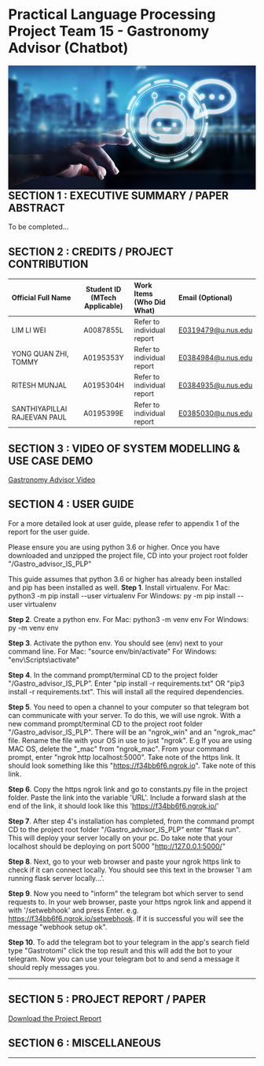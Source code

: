 ﻿# Practical Language Processing Project Team 15 - Gastronomy Advisor (Chatbot)
<img src="Images/chatbot.png"
     style="float: left; margin-right: 0px;" />

<br>

## SECTION 1 : EXECUTIVE SUMMARY / PAPER ABSTRACT

To be completed...

## SECTION 2 : CREDITS / PROJECT CONTRIBUTION

| Official Full Name  | Student ID (MTech Applicable)  | Work Items (Who Did What) | Email (Optional) |
| :------------ |:---------------:| :-----| :-----|
| LIM LI WEI | A0087855L | Refer to individual report | E0319479@u.nus.edu |
| YONG QUAN ZHI, TOMMY | A0195353Y | Refer to individual report | E0384984@u.nus.edu |
| RITESH MUNJAL | A0195304H | Refer to individual report | E0384935@u.nus.edu |
| SANTHIYAPILLAI RAJEEVAN PAUL | A0195399E | Refer to individual report | E0385030@u.nus.edu |

## SECTION 3 : VIDEO OF SYSTEM MODELLING & USE CASE DEMO

[Gastronomy Advisor Video](https://www.youtube.com/)

## SECTION 4 : USER GUIDE
For a more detailed look at user guide, please refer to appendix 1 of the report for the user guide. 

Please ensure you are using python 3.6 or higher.
Once you have downloaded and unzipped the project file, CD into your project root folder "<your-file-path>/Gastro_advisor_IS_PLP"

This guide assumes that python 3.6 or higher has already been installed and pip has been installed as well.
**Step 1**. Install virtualenv.
For Mac: python3 -m pip install --user virtualenv
For Windows: py -m pip install --user virtualenv

**Step 2**. Create a python env.
For Mac: python3 -m venv env
For Windows: py -m venv env

**Step 3**. Activate the python env. You should see (env) next to your command line.
For Mac: "source env/bin/activate"
For Windows: "env\Scripts\activate"

**Step 4**. In the command prompt/terminal CD to the project folder "<your-file-path>/Gastro_advisor_IS_PLP”. Enter "pip install -r requirements.txt" OR "pip3 install -r requirements.txt".  This will install all the required dependencies.

**Step 5**. You need to open a channel to your computer so that telegram bot can communicate with your server. To do this, we will use ngrok. With a new command prompt/terminal CD to the project root folder "<your-file-path>/Gastro_advisor_IS_PLP". There will be an "ngrok_win" and an "ngrok_mac" file. Rename the file with your OS in use to just "ngrok". E.g If you are using MAC OS, delete the "_mac" from "ngrok_mac".
From your command prompt, enter "ngrok http localhost:5000".
Take note of the https link. It should look something like this "https://f34bb6f6.ngrok.io". Take note of this link.

**Step 6**. Copy the https ngrok link and go to constants.py file in the project folder. Paste the link into the variable 'URL'. Include a forward slash at the end of the link, it should look like this 'https://f34bb6f6.ngrok.io/'

**Step 7**. After step 4's installation has completed, from the command prompt CD to the project root folder "<your-file-path>/Gastro_advisor_IS_PLP” enter "flask run". This will deploy your server locally on your pc. Do take note that your localhost should be deploying on port 5000 "http://127.0.0.1:5000/"

**Step 8**. Next, go to your web browser and paste your ngrok https link to check if it can connect locally. You should see this text in the browser 'I am running flask server locally...'.

**Step 9**. Now you need to "inform" the telegram bot which server to send requests to. In your web browser, paste your https ngrok link and append it with '/setwebhook' and press Enter. e.g. https://f34bb6f6.ngrok.io/setwebhook. If it is successful you will see the message "webhook setup ok".

**Step 10**. To add the telegram bot to your telegram in the app's search field type "Gastrotomi" click the top result and this will add the bot to your telegram. Now you can use your telegram bot to and send a message it should reply messages you.

-----------------------------------------------------------------------------------------------------

## SECTION 5 : PROJECT REPORT / PAPER

[Download the Project Report](http://tiny.cc/q2m5nz)

## SECTION 6 : MISCELLANEOUS

-----
